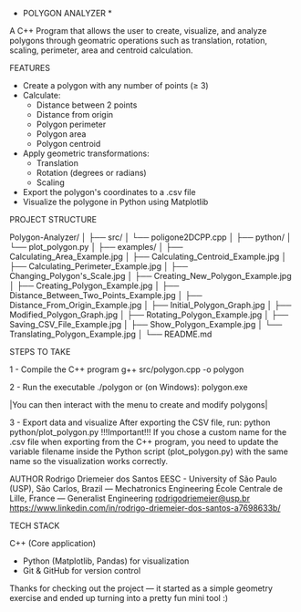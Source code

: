 * POLYGON ANALYZER *

A C++ Program that allows the user to create, visualize, and analyze polygons through geomatric operations such as translation, rotation, scaling, perimeter, area and centroid calculation.

FEATURES
 - Create a polygon with any number of points (≥ 3)
 - Calculate:
     - Distance between 2 points
     - Distance from origin
     - Polygon perimeter
     - Polygon area
     - Polygon centroid
- Apply geometric transformations:
     - Translation
     - Rotation (degrees or radians)
     - Scaling
- Export the polygon's coordinates to a .csv file
- Visualize the polygone in Python using Matplotlib

PROJECT STRUCTURE

Polygon-Analyzer/
│
├── src/
│   └── poligone2DCPP.cpp
│
├── python/
│   └── plot_polygon.py
│
├── examples/
│   ├── Calculating_Area_Example.jpg
│   ├── Calculating_Centroid_Example.jpg
│   ├── Calculating_Perimeter_Example.jpg
│   ├── Changing_Polygon's_Scale.jpg
│   ├── Creating_New_Polygon_Example.jpg
│   ├── Creating_Polygon_Example.jpg
│   ├── Distance_Between_Two_Points_Example.jpg
│   ├── Distance_From_Origin_Example.jpg
│   ├── Initial_Polygon_Graph.jpg
│   ├── Modified_Polygon_Graph.jpg
│   ├── Rotating_Polygon_Example.jpg
│   ├── Saving_CSV_File_Example.jpg
│   ├── Show_Polygon_Example.jpg
│   └── Translating_Polygon_Example.jpg
│
└── README.md

STEPS TO TAKE

1 - Compile the C++ program
g++ src/polygon.cpp -o polygon

2 - Run the executable
./polygon
or (on Windows):
polygon.exe

|You can then interact with the menu to create and modify polygons|

3 - Export data and visualize
After exporting the CSV file, run:
python python/plot_polygon.py
!!!Important!!!
If you chose a custom name for the .csv file when exporting from the C++ program, you need to update the variable filename inside the Python script (plot_polygon.py) with the same name so the visualization works correctly.

AUTHOR
Rodrigo Driemeier dos Santos
EESC - University of São Paulo (USP), São Carlos, Brazil — Mechatronics Engineering
École Centrale de Lille, France — Generalist Engineering
rodrigodriemeier@usp.br
https://www.linkedin.com/in/rodrigo-driemeier-dos-santos-a7698633b/

TECH STACK

C++ (Core application)
   - Python (Matplotlib, Pandas) for visualization
   - Git & GitHub for version control

Thanks for checking out the project — it started as a simple geometry exercise and ended up turning into a pretty fun mini tool :)
